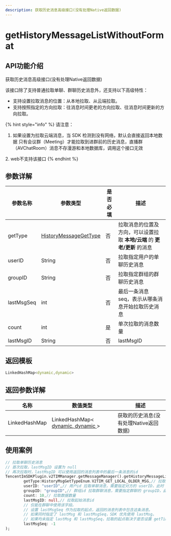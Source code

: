 ```yaml
---
description: 获取历史消息高级接口(没有处理Native返回数据)
---
```


# getHistoryMessageListWithoutFormat

## API功能介绍

获取历史消息高级接口(没有处理Native返回数据)

该接口除了支持普通拉取单聊、群聊历史消息外，还支持以下高级特性：

* 支持设置拉取消息的位置：从本地拉取、从云端拉取。
* 支持按照指定的方向拉取：往消息时间更老的方向拉取、往消息时间更新的方向拉取。

{% hint style="info" %}
请注意：&#x20;

1. 如果设置为拉取云端消息，当 SDK 检测到没有网络，默认会直接返回本地数据 只有会议群（Meeting）才能拉取到进群前的历史消息，直播群（AVChatRoom）消息不存漫游和本地数据库，调用这个接口无效

&#x20; 2\. web不支持该接口
{% endhint %}

## 参数详解

| 参数名称       | 参数类型                                                       | 是否必填 | 描述                                          |
| ---------- | ---------------------------------------------------------- | ---- | ------------------------------------------- |
| getType    | [HistoryMessageGetType](../enums/historymsggettypeenum.md) | 否    | 拉取消息的位置及方向，可以设置拉取 **本地/云端** 的 **更老/更新** 的消息 |
| userID     | String                                                     | 否    | 拉取指定用户的单聊历史消息                               |
| groupID    | String                                                     | 否    | 拉取指定群组的群聊历史消息                               |
| lastMsgSeq | int                                                        | 否    | 最后一条消息 seq，表示从哪条消息开始拉取历史消息                  |
| count      | int                                                        | 是    | 单次拉取的消息数量                                   |
| lastMsgID  | String                                                     | 否    | lastMsgID                                   |

## 返回模板

```dart
LinkedHashMap<dynamic,dynamic>
```

## 返回参数详解

| 名称            | 数值类型                                                             | 描述                      |
| ------------- | ---------------------------------------------------------------- | ----------------------- |
| LinkedHashMap | LinkedHashMap< [dynamic, dynamic ](../../class/v2timmessage.md)> | 获取的历史消息(没有处理Native返回数据) |

## 使用案例  &#x20;

```dart
// 拉取单聊历史消息
// 首次拉取，lastMsgID 设置为 null
// 再次拉取时，lastMsgID 可以使用返回的消息列表中的最后一条消息的id
TencentImSDKPlugin.v2TIMManager.getMessageManager().getHistoryMessageListWithoutFormat(
        getType:HistoryMsgGetTypeEnum.V2TIM_GET_LOCAL_OLDER_MSG,// 拉取消息的位置及方向
        userID: "userID",// 用户id 拉取单聊消息，需要指定对方的 userID，此时 groupID 传空即可。
        groupID: "groupID",// 群组id 拉取群聊消息，需要指定群聊的 groupID，此时 userID 传空即可。
        count: 10,// 拉取数据数量
        lastMsgID: null,// 拉取起始消息id
        // 仅能在群聊中使用该字段。
        // 设置 lastMsgSeq 作为拉取的起点，返回的消息列表中包含这条消息。
        // 如果同时指定了 lastMsg 和 lastMsgSeq，SDK 优先使用 lastMsg。
        // 如果均未指定 lastMsg 和 lastMsgSeq，拉取的起点取决于是否设置 getTimeBegin。设置了，则使用设置的范围作为起点；未设置，则使用最新消息作为起点。
        lastMsgSeq: -1
);
```
